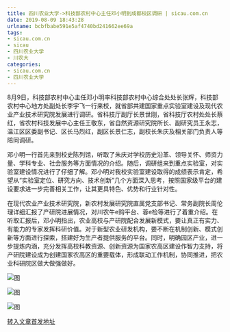 ```yaml
---
title: 四川农业大学->科技部农村中心主任邓小明到成都校区调研 | sicau.com.cn
date: 2019-08-09 18:43:28
urlname: bcbfbabe591e5af4740bd241662ee69a
tags: 
- sicau.com.cn
- sicau
- 四川农业大学
- 川农大
categories:
- sicau.com.cn
- 四川农业大学
---
```



8月9日，科技部农村中心主任邓小明率科技部农村中心综合处处长张辉，科技部农村中心地方处副处长李宇飞一行来校，就省部共建国家重点实验室建设及现代农业产业技术研究院发展进行调研。省科技厅副厅长景世刚，省科技厅农村处处长蔡红，省农村科技发展中心主任王敬东，省自然资源研究院所长、副研究员王永志，温江区区委副书记、区长马烈红，副区长景仁志，副校长朱庆及相关部门负责人等陪同调研。

邓小明一行首先来到校史陈列馆，听取了朱庆对学校历史沿革、领导关怀、师资力量、学科专业、社会服务等方面情况的介绍。随后，调研组来到重点实验室，对实验室建设情况进行了仔细了解。邓小明对我校实验室建设取得的成绩表示肯定，希望从“实验室定位、研究方向、技术创新”几个方面深入思考，按照国家级平台的建设要求进一步完善相关工作，让其更具特色、优势和行业针对性。

在现代农业产业技术研究院，新农村发展研究院直属党支部书记、常务副院长周伦理详细汇报了产研院进展情况，对川农牛e购平台、蓉e检等进行了着重介绍。在听取汇报后，邓小明指出，农业高校与产研院配合发展新模式，要让真正有实力、有能力的专家发挥科研价值。对于新型农业研发机构，要不断在机制创新、模式创新等方面进行探索，搭建好为生产者提供服务的平台。同时，明确园区产业，进一步提炼内涵，充分发挥高校科教资源、创新资源为国家农高区建设作智力支持，将产研院建设成为创建国家农高区的重要载体，形成联动工作机制，协同推进，把农业科研院区做大做强做好。



![图](https://news.sicau.edu.cn/__local/D/49/21/70358F9650AD66789DD2ECA5181_3E63D7C2_497BC.png)

![图](https://news.sicau.edu.cn/__local/D/70/F5/D95BC0FDAFC5E00C19F5DC4CC56_892EC6B1_6A08A.png)

![图](https://news.sicau.edu.cn/__local/A/3A/A7/8AFB9A3ACB103E853222EF8AA95_00587E80_4F583.png)

[转入文章首发地址](https://news.sicau.edu.cn/info/1078/52774.htm)